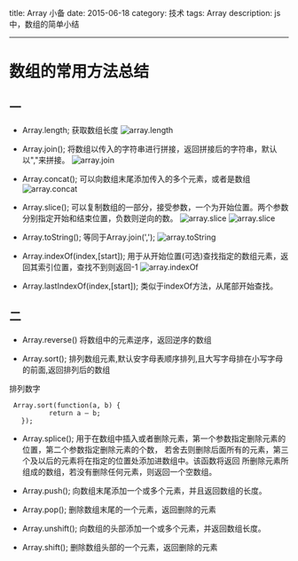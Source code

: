 title: Array 小备
date: 2015-06-18
category: 技术
tags: Array
description: js中，数组的简单小结

---


# 数组的常用方法总结
 
## 一

- Array.length;
获取数组长度
![array.length]({{BASE_PATH}}/img/about_array/a.length.png)


- Array.join();
将数组以传入的字符串进行拼接，返回拼接后的字符串，默认以","来拼接。
![array.join]({{BASE_PATH}}/img/about_array/a.join.png)


- Array.concat();
可以向数组末尾添加传入的多个元素，或者是数组
![array.concat]({{BASE_PATH}}/img/about_array/a.concat.png)


- Array.slice();
可以复制数组的一部分，接受参数，一个为开始位置。两个参数分别指定开始和结束位置，负数则逆向的数。
![array.slice]({{BASE_PATH}}/img/about_array/a.slice.png)
![array.slice]({{BASE_PATH}}/img/about_array/a.slice1.png)


- Array.toString();
等同于Array.join(',');
![array.toString]({{BASE_PATH}}/img/about_array/a.toString.png)



- Array.indexOf(index,[start]);
用于从开始位置(可选)查找指定的数组元素，返回其索引位置，查找不到则返回-1
![array.indexOf]({{BASE_PATH}}/img/about_array/a.indexOf.png)


- Array.lastIndexOf(index,[start]);
类似于indexOf方法，从尾部开始查找。
 

## 二

- Array.reverse()
将数组中的元素逆序，返回逆序的数组

- Array.sort();
排列数组元素,默认安字母表顺序排列,且大写字母排在小写字母的前面,返回排列后的数组

排列数字 

```
 Array.sort(function(a, b) {
          return a – b;
   });
```


 
- Array.splice();
用于在数组中插入或者删除元素，第一个参数指定删除元素的位置，第二个参数指定删除元素的个数，
若舍去则删除后面所有的元素，第三个及以后的元素将在指定的位置处添加进数组中。该函数将返回
所删除元素所组成的数组，若没有删除任何元素，则返回一个空数组。
 
- Array.push();
向数组末尾添加一个或多个元素，并且返回数组的长度。

- Array.pop();
删除数组末尾的一个元素，返回删除的元素

- Array.unshift();
向数组的头部添加一个或多个元素，并返回数组长度。

- Array.shift();
删除数组头部的一个元素，返回删除的元素
